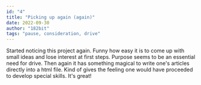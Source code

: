 ```yaml
---
id: "4"
title: "Picking up again (again)"
date: 2022-09-30
author: "182bit"
tags: "pause, consideration, drive"
---
```

Started noticing this project again. Funny how easy it is to come up with small ideas and lose interest at first steps. Purpose seems to be an essential need for drive. Then again it has something magical to write one's articles directly into a html file. Kind of gives the feeling one would have proceeded to develop special skills. It's great!
